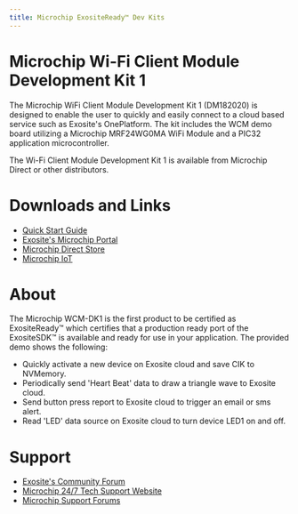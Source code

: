 ```yaml
---
title: Microchip ExositeReady™ Dev Kits
---
```


# Microchip Wi-Fi Client Module Development Kit 1

The Microchip WiFi Client Module Development Kit 1 (DM182020) is designed to enable the user to quickly and easily connect to a cloud based service such as Exosite's OnePlatform. The kit includes the WCM demo board utilizing a Microchip MRF24WG0MA WiFi Module and a PIC32 application microcontroller.

The Wi-Fi Client Module Development Kit 1 is available from Microchip Direct or other distributors.

# Downloads and Links

* [Quick Start Guide](https://github.com/exosite-ready/er_vfp_microchip_wcm)
* [Exosite's Microchip Portal](https://microchip.exosite.com/)
* [Microchip Direct Store](http://www.microchip.com/stellent/idcplg?IdcService=SS_GET_PAGE&nodeId=1406&dDocName=en560904)
* [Microchip IoT](https://www.microchip.com/iot/)

# About

The Microchip WCM-DK1 is the first product to be certified as ExositeReady™ which certifies that a production ready port of the ExositeSDK™ is available and ready for use in your application. The provided demo shows the following:

* Quickly activate a new device on Exosite cloud and save CIK to NVMemory.
* Periodically send 'Heart Beat' data to draw a triangle wave to Exosite cloud.
* Send button press report to Exosite cloud to trigger an email or sms alert.
* Read 'LED' data source on Exosite cloud to turn device LED1 on and off.

# Support

* [Exosite's Community Forum](https://community.exosite.com)
* [Microchip 24/7 Tech Support Website](http://www.microchip.com/wwwregister/default.aspx?ReturnURL=http://www.microchip.com/support/hottopics.aspx)
* [Microchip Support Forums](http://www.microchip.com/forums)
